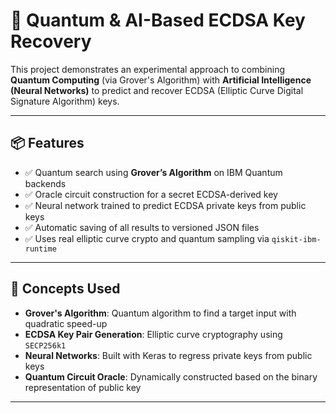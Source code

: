 # 🔐 Quantum & AI-Based ECDSA Key Recovery

This project demonstrates an experimental approach to combining **Quantum Computing** (via Grover's Algorithm) with **Artificial Intelligence (Neural Networks)** to predict and recover ECDSA (Elliptic Curve Digital Signature Algorithm) keys.

---

## 📦 Features

- ✅ Quantum search using **Grover’s Algorithm** on IBM Quantum backends  
- ✅ Oracle circuit construction for a secret ECDSA-derived key  
- ✅ Neural network trained to predict ECDSA private keys from public keys  
- ✅ Automatic saving of all results to versioned JSON files  
- ✅ Uses real elliptic curve crypto and quantum sampling via `qiskit-ibm-runtime`

---

## 🧠 Concepts Used

- **Grover's Algorithm**: Quantum algorithm to find a target input with quadratic speed-up  
- **ECDSA Key Pair Generation**: Elliptic curve cryptography using `SECP256k1`  
- **Neural Networks**: Built with Keras to regress private keys from public keys  
- **Quantum Circuit Oracle**: Dynamically constructed based on the binary representation of public key

---
